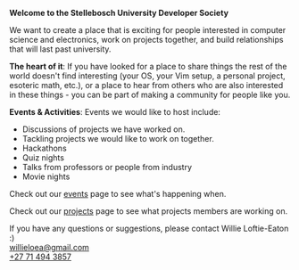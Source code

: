 **Welcome to the Stellebosch University Developer Society**

We want to create a place that is exciting for people interested in computer
science and electronics, work on projects together, and build relationships that
will last past university.

__The heart of it__: If you have looked for a place to share things the rest of
the world doesn't find interesting (your OS, your Vim setup, a personal project,
esoteric math, etc.), or a place to hear from others who are also interested in
these things - you can be part of making a community for people like you.

__Events & Activities__: Events we would like to host include:
* Discussions of projects we have worked on.
* Tackling projects we would like to work on together.
* Hackathons
* Quiz nights
* Talks from professors or people from industry
* Movie nights

Check out our [events](/events/) page to see what's happening when.

Check out our [projects](/projects/) page to see what projects members are
working on.

If you have any questions or suggestions, please contact Willie Loftie-Eaton :)  
[willieloea@gmail.com](mailto:willieloea@gmail.com)  
[+27 71 494 3857](tel:+27714943857)  
